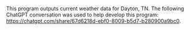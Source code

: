 This program outputs current weather data for Dayton, TN. The following ChatGPT conversation was used to help develop this program: https://chatgpt.com/share/67d6218d-ebf0-8009-b5d7-b280900a9bc0.